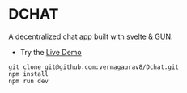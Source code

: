 # DCHAT

A decentralized chat app built with [svelte](https://svelte.dev/) & [GUN](https://gun.eco/).

- Try the [Live Demo](https://dchat.vermagaurav.co/)

```
git clone git@github.com:vermagaurav8/Dchat.git
npm install
npm run dev
```
